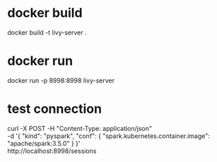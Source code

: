 # docker build 
docker build -t livy-server .

# docker run 
docker run -p 8998:8998 livy-server

# test connection
curl -X POST -H "Content-Type: application/json" \
    -d '{
        "kind": "pyspark",
        "conf": {
          "spark.kubernetes.container.image": "apache/spark:3.5.0"
        }
    }' \
  http://localhost:8998/sessions